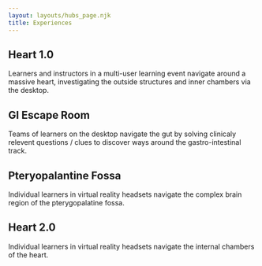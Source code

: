 ```yaml
---
layout: layouts/hubs_page.njk
title: Experiences
---
```


  
## Heart 1.0

Learners and instructors in a multi-user learning event navigate around a massive heart, investigating the outside structures and inner chambers via the desktop.


## GI Escape Room

Teams of learners on the desktop navigate the gut by solving clinicaly relevent questions / clues to discover ways around the gastro-intestinal track.


## Pteryopalantine Fossa 

Individual learners in virtual reality headsets navigate the complex brain region of the pterygopalatine fossa. 



## Heart 2.0

Individual learners in virtual reality headsets navigate the internal chambers of the heart. 

